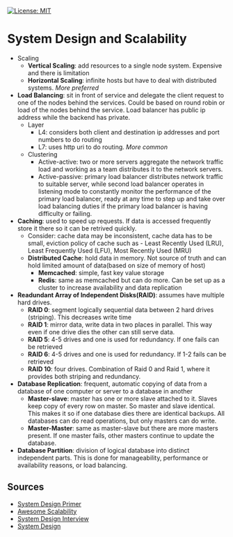 [![License: MIT](https://img.shields.io/badge/License-MIT-blue.svg)](https://opensource.org/licenses/MIT)

# System Design and Scalability

- Scaling
  - **Vertical Scaling**: add resources to a single node system. Expensive and there is limitation
  - **Horizontal Scaling**: infinite hosts but have to deal with distributed systems. *More preferred*
- **Load Balancing**: sit in front of service and delegate the client request to one of the nodes behind the services. Could be based on round robin or load of the nodes behind the service. Load balancer has public ip address while the backend has private.
  - Layer
    - L4: considers both client and destination ip addresses and port numbers to do routing
    - L7: uses http uri to do routing. *More common*
  - Clustering
    - Active-active: two or more servers aggregate the network traffic load and working as a team distributes it to the network servers.
    - Active-passive: primary load balancer distributes network traffic to suitable server, while second load balancer operates in listening mode to constantly monitor the performance of the primary load balancer, ready at any time to step up and take over load balancing duties if the primary load balancer is having difficulty or failing.
- **Caching**: used to speed up requests. If data is accessed frequently store it there so it can be retrived quickly.
  - Consider: cache data may be inconsistent, cache data has to be small, eviction policy of cache such as - Least Recently Used (LRU), Least Frequently Used (LFU), Most Recently Used (MRU)
  - **Distributed Cache**: hold data in memory. Not source of truth and can hold limited amount of data(based on size of memory of host)
    - **Memcached**: simple, fast key value storage
    - **Redis**: same as memcached but can do more. Can be set up as a cluster to increase availability and data replication
- **Readundant Array of Independent Disks(RAID)**: assumes have multiple hard drives.
  - **RAID 0**: segment logically sequential data between 2 hard drives (striping). This decreases write time
  - **RAID 1**: mirror data, write data in two places in parallel. This way even if one drive dies the other can still serve data.
  - **RAID 5**:  4-5 drives and one is used for redundancy. If one fails can be retrieved
  - **RAID 6**: 4-5 drives and one is used for redundancy. If 1-2 fails can be retrieved
  - **RAID 10**: four drives. Combination of Raid 0 and Raid 1, where it provides both striping and redundancy.
- **Database Replication**: frequent, automatic copying of data from a database of one computer or server to a database in another
  - **Master-slave**: master has one or more slave attached to it. Slaves keep copy of every row on master. So master and slave identical. This makes it so if one database dies there are identical backups. All databases can do read operations, but only masters can do write.
  - **Master-Master**: same as master-slave but there are more masters present. If one master fails, other masters continue to update the database.
- **Database Partition**: division of logical database into distinct independent parts. This is done for manageability, performance or availability reasons, or load balancing.

## Sources

- [System Design Primer](https://github.com/donnemartin/system-design-primer)
- [Awesome Scalability](https://github.com/binhnguyennus/awesome-scalability)
- [System Design Interview](https://github.com/checkcheckzz/system-design-interview)
- [System Design](https://github.com/shashank88/system_design)
